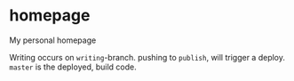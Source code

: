 # homepage 
My personal homepage 

Writing occurs on `writing`-branch. 
pushing to `publish`, will trigger a deploy.  
`master` is the deployed, build code. 
